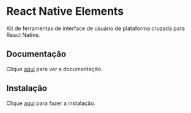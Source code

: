 # React Native Elements

Kit de ferramentas de interface de usuário de plataforma cruzada para React Native.

## Documentação

Clique [aqui](https://github.com/react-native-training/react-native-elements) para ver a documentação.

## Instalação

Clique [aqui](https://www.npmjs.com/package/react-native-elements) para fazer a instalação.